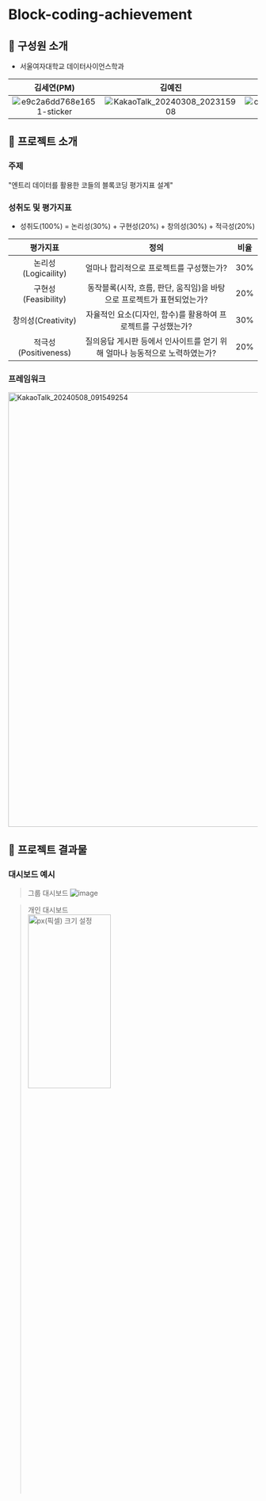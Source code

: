# Block-coding-achievement

## 📌 구성원 소개
- 서울여자대학교 데이터사이언스학과

| 김세연(PM) | 김예진 | 김은수 | 채규현 | 최덕우 |
| :---: | :---: | :---: | :---: | :---: |
|  ![e9c2a6dd768e1651-sticker](https://github.com/seyeon78/Block-coding-achievement/assets/150774437/ebba0c27-938e-4faa-9418-2d4277b41ad4) | ![KakaoTalk_20240308_202315908](https://github.com/seyeon78/Block-coding-achievement/assets/150774446/0900132e-fbd8-4bb9-a05f-0fb93d2bc419) | ![c9355352b2612473-sticker](https://github.com/seyeon78/Block-coding-achievement/assets/150774437/151c5308-80fa-4150-883d-fd8d882fdb89) | ![KakaoTalk_20240308_202315908](https://github.com/seyeon78/Block-coding-achievement/assets/150774446/0900132e-fbd8-4bb9-a05f-0fb93d2bc419) | ![31c12797f97016ae-sticker](https://github.com/seyeon78/Block-coding-achievement/assets/150774437/9e22a6ec-5cbd-4ff7-a99a-fe039e5d46e9) |

## 📌 프로젝트 소개
### 주제
"엔트리 데이터를 활용한 코들의 블록코딩 평가지표 설계"

### 성취도 및 평가지표
- 성취도(100%) = 논리성(30%) + 구현성(20%) + 창의성(30%) + 적극성(20%)

|평가지표|정의|비율|
|:---:|:---:|:---:|
|논리성(Logicaility)|얼마나 합리적으로 프로젝트를 구성했는가?|30%|
|구현성(Feasibility)|동작블록(시작, 흐름, 판단, 움직임)을 바탕으로 프로젝트가 표현되었는가?|20%|
|창의성(Creativity)|자율적인 요소(디자인, 함수)를 활용하여 프로젝트를 구성했는가?|30%|
|적극성(Positiveness)|질의응답 게시판 등에서 인사이트를 얻기 위해 얼마나 능동적으로 노력하였는가?|20%|



### 프레임워크
<img width="878" alt="KakaoTalk_20240508_091549254" src="https://github.com/seyeon78/Block-coding-achievement/assets/150774446/3abd42ce-eb26-4ddc-872e-4a7aad4cc096">


## 📌 프로젝트 결과물
### 대시보드 예시

> 그룹 대시보드
> ![image](https://github.com/seyeon78/Block-coding-achievement/assets/150774437/6078e39d-b167-42d5-9b8c-ef86f9e5b5a2)

> 개인 대시보드
> <br>
> <img src="https://github.com/seyeon78/Block-coding-achievement/assets/150774437/9c9589d3-ca38-437d-a6e8-bcc539dd43a1.jpg" width="60%" height="30%" title="px(픽셀) 크기 설정" >
